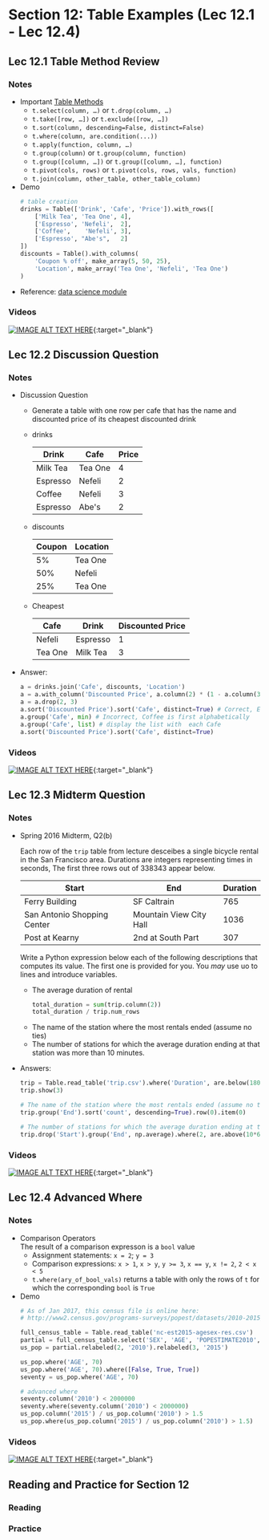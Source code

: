 # Section 12: Table Examples (Lec 12.1 - Lec 12.4)

## Lec 12.1 Table Method Review

### Notes

+ Important [Table Methods](http://data8.org/datascience/tables.html)
    + `t.select(column, …)` or `t.drop(column, …)`
    + `t.take([row, …])` or `t.exclude([row, …])`
    + `t.sort(column, descending=False, distinct=False)`
    + `t.where(column, are.condition(...))`
    + `t.apply(function, column, …)`
    + `t.group(column)` or `t.group(column, function)`
    + `t.group([column, …])` or `t.group([column, …], function)`
    + `t.pivot(cols, rows)` or `t.pivot(cols, rows, vals, function)`
    + `t.join(column, other_table, other_table_column)`
+ Demo
    ```python
    # table creation
    drinks = Table(['Drink', 'Cafe', 'Price']).with_rows([
        ['Milk Tea', 'Tea One', 4],
        ['Espresso', 'Nefeli',  2],
        ['Coffee',    'Nefeli', 3],
        ['Espresso', "Abe's",   2]
    ])
    discounts = Table().with_columns(
        'Coupon % off', make_array(5, 50, 25),
        'Location', make_array('Tea One', 'Nefeli', 'Tea One')
    )
    ```
+ Reference: [data science module](http://data8.org/datascience/tables.html)

### Videos

[![IMAGE ALT TEXT HERE](https://img.youtube.com/vi/YOUTUBE_VIDEO_ID_HERE/0.jpg)](https://youtu.be/tGQfKdCISbA){:target="_blank"}


## Lec 12.2 Discussion Question

### Notes

+ Discussion Question
    + Generate a table with one row per cafe that has the name and discounted price of its cheapest discounted drink
    + drinks

        | Drink | Cafe | Price |
        |-------|------|-------|
        | Milk Tea | Tea One | 4 |
        | Espresso | Nefeli | 2 |
        | Coffee | Nefeli | 3 |
        | Espresso | Abe's | 2 |
    + discounts

        | Coupon | Location |
        |--------|----------|
        | 5% | Tea One |
        | 50% | Nefeli |
        | 25% | Tea One |
    + Cheapest 

        | Cafe | Drink | Discounted Price |
        |------|-------|------------------|
        | Nefeli | Espresso | 1 |
        | Tea One | Milk Tea | 3 |

+ Answer:
    ```python
    a = drinks.join('Cafe', discounts, 'Location')
    a = a.with_column('Discounted Price', a.column(2) * (1 - a.column(3)/100) )
    a = a.drop(2, 3)
    a.sort('Discounted Price').sort('Cafe', distinct=True) # Correct, Espresso is cheaper
    a.group('Cafe', min) # Incorrect, Coffee is first alphabetically
    a.group('Cafe', list) # display the list with  each Cafe
    a.sort('Discounted Price').sort('Cafe', distinct=True)
    ```

### Videos

[![IMAGE ALT TEXT HERE](https://img.youtube.com/vi/YOUTUBE_VIDEO_ID_HERE/0.jpg)](https://youtu.be/79W7XQHnWxo){:target="_blank"}


## Lec 12.3 Midterm Question

### Notes

+ Spring 2016 Midterm, Q2(b)

    Each row of the `trip` table from lecture desceibes a single bicycle rental in the San Francisco area. Durations are integers representing times in seconds,  The first three rows out of 338343 appear below.

    | Start | End | Duration |
    |-------|-----|----------|
    | Ferry Building | SF Caltrain | 765 |
    | San Antonio Shopping Center | Mountain View City Hall | 1036 |
    | Post at Kearny | 2nd at South Part | 307 |

    Write a Python expression below each of the following descriptions that computes its value.  The first one is provided for you.  You _may_ use uo to lines and introduce variables.

    + The average duration of rental
        ```python
        total_duration = sum(trip.column(2))
        total_duration / trip.num_rows
        ```
    + The name of the station where the most rentals ended (assume no ties)
    + The number of stations for which the average duration ending at that station was more than 10 minutes.

+ Answers:
    ```python
    trip = Table.read_table('trip.csv').where('Duration', are.below(1800)).select(3, 6, 1).relabeled(0, 'Start').relabeled(1, 'End')
    trip.show(3)

    # The name of the station where the most rentals ended (assume no ties).
    trip.group('End').sort('count', descending=True).row(0).item(0)

    # The number of stations for which the average duration ending at that station was more than 10 minutes.
    trip.drop('Start').group('End', np.average).where(2, are.above(10*60)).num_rows
    ```

### Videos

[![IMAGE ALT TEXT HERE](https://img.youtube.com/vi/YOUTUBE_VIDEO_ID_HERE/0.jpg)](https://youtu.be/4ljo9LqtmYI){:target="_blank"}


## Lec 12.4 Advanced Where

### Notes

+ Comparison Operators  
The result of a comparison expresson is a `bool` value
    + Assignment statements: `x = 2`; `y = 3`
    + Comparison expressions: `x > 1`, `x > y`, `y >= 3`, `x == y`, `x != 2`, `2 < x < 5`
    + `t.where(ary_of_bool_vals)` returns a table with only the rows of `t` for which the corresponding `bool` is `True`
+ Demo
    ```python
    # As of Jan 2017, this census file is online here: 
    # http://www2.census.gov/programs-surveys/popest/datasets/2010-2015/national/asrh/nc-est2015-agesex-res.csv

    full_census_table = Table.read_table('nc-est2015-agesex-res.csv')
    partial = full_census_table.select('SEX', 'AGE', 'POPESTIMATE2010', 'POPESTIMATE2015')
    us_pop = partial.relabeled(2, '2010').relabeled(3, '2015')

    us_pop.where('AGE', 70)
    us_pop.where('AGE', 70).where([False, True, True])
    seventy = us_pop.where('AGE', 70)

    # advanced where
    seventy.column('2010') < 2000000
    seventy.where(seventy.column('2010') < 2000000)
    us_pop.column('2015') / us_pop.column('2010') > 1.5
    us_pop.where(us_pop.column('2015') / us_pop.column('2010') > 1.5)
    ```

### Videos

[![IMAGE ALT TEXT HERE](https://img.youtube.com/vi/YOUTUBE_VIDEO_ID_HERE/0.jpg)](https://youtu.be/nUZOdd-w8-s){:target="_blank"}


## Reading and Practice for Section 12

### Reading


### Practice



